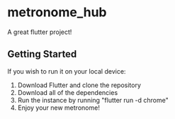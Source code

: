 # metronome_hub

A great flutter project!

## Getting Started

If you wish to run it on your local device:

1. Download Flutter and clone the repository
2. Download all of the dependencies
3. Run the instance by running "flutter run -d chrome"
4. Enjoy your new metronome!

